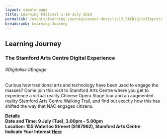 ```yaml
---
layout: simple-page
title: Learning Festival 1-19 July 2019
permalink: /events/learning-journeys/event-details/LJ_SACDigitalExperience
breadcrumb: Learning Journey
---
```


## Learning Journey
### The Stamford Arts Centre Digital Experience

###### _#Digitalise #Engage_

Curious how traditional arts and technology have been used to engage the masses? Come join this visit to Stamford Arts Centre where you get to experience a virtual reality Chinese Opera Stage tour and an augmented reality Stamford Arts Centre Walking Trail, and find out exactly how this has shifted the way that NAC engages citizens.

<b><u>Details</u><br>
**Date and Time: 9 July (Tue), 3.00pm - 5.00pm** <br>
**Location: 155 Waterloo Streeet (S187962), Stamford Arts Centre** <br>
**Indicate Your Interest [Here](https://www.eventbrite.sg/e/the-stamford-arts-centre-digital-experience-tickets-62426769147)** 

